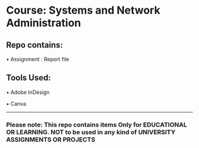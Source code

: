 <h1>Course: Systems and Network Administration </h1>

<h2>Repo contains:</h2>
<p>&bull; Assignment : Report file</p>

<h2>Tools Used:</h2>
<p>&bull; Adobe InDesign</p>
<p>&bull; Canva</p>

<hr>

<h3>Please note: This repo contains items Only for EDUCATIONAL OR LEARNING. NOT to be used in any kind of UNIVERSITY ASSIGNMENTS OR PROJECTS</h3>
